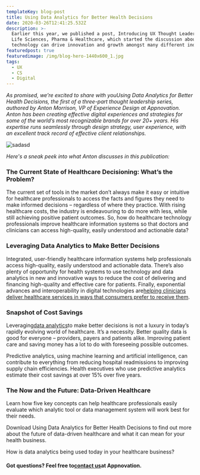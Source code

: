 ```yaml
---
templateKey: blog-post
title: Using Data Analytics for Better Health Decisions
date: 2020-03-26T12:41:25.532Z
description: >-
  Earlier this year, we published a post, Introducing UX Thought Leadership for
  Life Sciences, Pharma & Healthcare, which started the discussion about how
  technology can drive innovation and growth amongst many different industries. 
featuredpost: true
featuredimage: /img/blog-hero-1440x600_1.jpg
tags:
  - UX
  - CS
  - Digital
---
```

*As promised, we’re excited to share with youUsing Data Analytics for Better Health Decisions, the first of a three-part thought leadership series, authored by Anton Morrison, VP of Experience Design at Appnovation. Anton has been creating effective digital experiences and strategies for some of the world’s most recognizable brands for over 20+ years. His expertise runs seamlessly through design strategy, user experience, with an excellent track record of effective client relationships.*

![sadasd](/img/blog-hero-1440x600px.png "asasd")

*Here's a sneak peek into what Anton discusses in this publication:*

### The Current State of Healthcare Decisioning: What’s the Problem?

The current set of tools in the market don’t always make it easy or intuitive for healthcare professionals to access the facts and figures they need to make informed decisions – regardless of where they practice. With rising healthcare costs, the industry is endeavouring to do more with less, while still achieving positive patient outcomes. So, how do healthcare technology professionals improve healthcare information systems so that doctors and clinicians can access high-quality, easily understood and actionable data?

### Leveraging Data Analytics to Make Better Decisions

Integrated, user-friendly healthcare information systems help professionals access high-quality, easily understood and actionable data. There’s also plenty of opportunity for health systems to use technology and data analytics in new and innovative ways to reduce the cost of delivering and financing high-quality and effective care for patients. Finally, exponential advances and interoperability in digital technologies are[helping clinicians deliver healthcare services in ways that consumers prefer to receive them](https://www.appnovation.com/digital-strategy/customer-journey-mapping).

### Snapshot of Cost Savings

Leveraging[data analytics](https://www.appnovation.com/data-analytics-insight)to make better decisions is not a luxury in today’s rapidly evolving world of healthcare. It’s a necessity. Better quality data is good for everyone – providers, payers and patients alike. Improving patient care and saving money has a lot to do with foreseeing possible outcomes.

Predictive analytics, using machine learning and artificial intelligence, can contribute to everything from reducing hospital readmissions to improving supply chain efficiencies. Health executives who use predictive analytics estimate their cost savings at over 15% over five years.

### The Now and the Future: Data-Driven Healthcare

Learn how five key concepts can help healthcare professionals easily evaluate which analytic tool or data management system will work best for their needs.

Download Using Data Analytics for Better Health Decisions to find out more about the future of data-driven healthcare and what it can mean for your health business.

How is data analytics being used today in your healthcare business?

#### Got questions? Feel free to[contact us](https://www.appnovation.com/contact-us)at Appnovation.